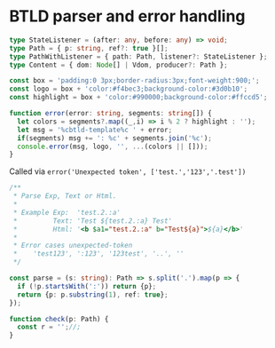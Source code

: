 # BTLD parser and error handling

```typescript
type StateListener = (after: any, before: any) => void;
type Path = { p: string, ref?: true }[];
type PathWithListener = { path: Path, listener?: StateListener };
type Content = { dom: Node[] | Vdom, producer?: Path };
```


```typescript
const box = 'padding:0 3px;border-radius:3px;font-weight:900;';
const logo = box + 'color:#f4bec3;background-color:#3d0b10';
const highlight = box + 'color:#990000;background-color:#ffccd5';

function error(error: string, segments: string[]) {
  let colors = segments?.map((_,i) => i % 2 ? highlight : '');
  let msg = '%cbtld-template%c ' + error;
  if(segments) msg += ': %c' + segments.join('%c');
  console.error(msg, logo, '', ...(colors || []));
}
```

Called via `error('Unexpected token', ['test.','123','.test'])`





```typescript
/** 
 * Parse Exp, Text or Html. 
 *  
 * Example Exp:  'test.2.:a'
 *         Text: 'Test ${test.2.:a} Test'
 *         Html: '<b $a1="test.2.:a" b="Test${a}">${a}</b>'
 * 
 * Error cases unexpected-token
 *    'test123', ':123', '123test', '..', ''
 */
```





```typescript
const parse = (s: string): Path => s.split('.').map(p => {
  if (!p.startsWith(':')) return {p};
  return {p: p.substring(1), ref: true};
});
```


```typescript
function check(p: Path) {
  const r = '';//;
}
```

